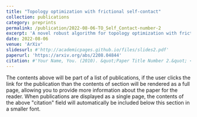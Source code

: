 ```yaml
---
title: "Topology optimization with frictional self-contact"
collection: publications
category: preprints
permalink: /publication/2022-08-06-TO_Self_Contact-number-2
excerpt: 'A novel robust algorithm for topology optimization with frictional self-contact.'
date: 2022-08-06
venue: 'ArXiv'
slidesurl: #'http://academicpages.github.io/files/slides2.pdf'
paperurl: 'https://arxiv.org/abs/2208.04844'
citation: #'Your Name, You. (2010). &quot;Paper Title Number 2.&quot; <i>Journal 1</i>. 1(2).'
---
```


The contents above will be part of a list of publications, if the user clicks the link for the publication than the contents of section will be rendered as a full page, allowing you to provide more information about the paper for the reader. When publications are displayed as a single page, the contents of the above "citation" field will automatically be included below this section in a smaller font.
